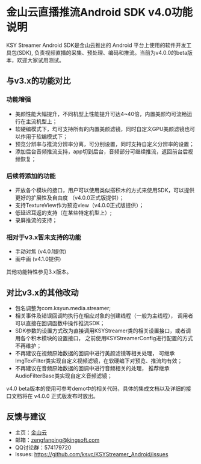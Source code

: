 # 金山云直播推流Android SDK v4.0功能说明

KSY Streamer Android SDK是金山云推出的 Android 平台上使用的软件开发工具包(SDK), 负责视频直播的采集、预处理、编码和推流。当前为v4.0.0的beta版本，欢迎大家试用测试。  

## 与v3.x的功能对比

### 功能增强

* 美颜性能大幅提升，不同机型上性能提升可达4~40倍，内置美颜均可流畅运行在主流机型上；
* 软硬编模式下，均可支持所有的内置美颜滤镜，同时自定义GPU美颜滤镜也可以作用于软编模式下；
* 预览分辨率与推流分辨率分离，可分别设置，同时支持自定义分辨率的设置；
* 添加后台音频推流支持，app切到后台，音频部分可继续推流，返回前台后视频恢复；

### 后续将添加的功能

* 开放各个模块的接口，用户可以使用类似搭积木的方式来使用SDK，可以提供更好的扩展性及自由度
（v4.0.0正式版提供）；
* 支持TextureView作为预览view（v4.0.0正式版提供）；
* 低延迟耳返的支持（在某些特定机型上）;
* 录屏推流的支持；

### 相对于v3.x暂未支持的功能

* 手动对焦 (v4.0.1提供)
* 画中画 (v4.1.0提供)

其他功能特性参见3.x版本。

## 对比v3.x的其他改动

* 包名调整为com.ksyun.media.streamer;
* 相关事件及错误回调均执行在相应对象的创建线程（一般为主线程），
调用者可以直接在回调函数中操作推流SDK；
* SDK参数的设置方式改为直接调用KSYStreamer类的相关设置接口，或者调用各个积木模块的设置接口，
之前使用KSYStreamerConfig进行配置的方式不再维护；
* 不再建议在视频原始数据的回调中进行美颜滤镜等相关处理，
可继承ImgTexFilter类实现自定义视频滤镜，在软硬编下对预览、推流均有效；
* 不再建议在音频原始数据的回调中进行音频相关的处理，
推荐继承AudioFilterBase类实现自定义音频滤镜；

v4.0 beta版本的使用可参考demo中的相关代码，具体的集成文档以及详细的接口文档将在
v4.0.0 正式版发布时放出。

## 反馈与建议
- 主页：[金山云](http://www.ksyun.com/)
- 邮箱：<zengfanping@kingsoft.com>
- QQ讨论群：574179720
- Issues: <https://github.com/ksvc/KSYStreamer_Android/issues>
